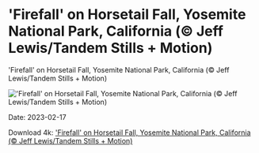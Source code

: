 # 'Firefall' on Horsetail Fall, Yosemite National Park, California (© Jeff Lewis/Tandem Stills + Motion)

'Firefall' on Horsetail Fall, Yosemite National Park, California (© Jeff Lewis/Tandem Stills + Motion)

!['Firefall' on Horsetail Fall, Yosemite National Park, California (© Jeff Lewis/Tandem Stills + Motion)](https://bing.com/th?id=OHR.FireFallYosemite_EN-US1696286356_UHD.jpg&rf=LaDigue_UHD.jpg&pid=hp&w=1024&h=576&rs=1&c=4)

Date: 2023-02-17

Download 4k: ['Firefall' on Horsetail Fall, Yosemite National Park, California (© Jeff Lewis/Tandem Stills + Motion)](https://bing.com/th?id=OHR.FireFallYosemite_EN-US1696286356_UHD.jpg&rf=LaDigue_UHD.jpg&pid=hp&w=3840&h=2160&rs=1&c=4)

